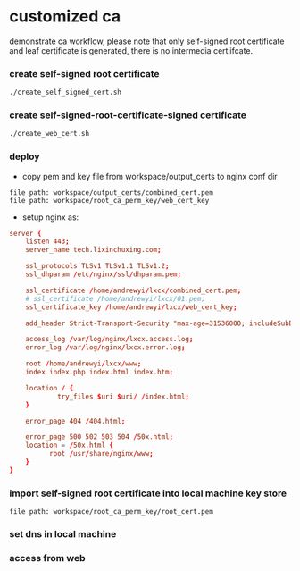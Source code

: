 # customized ca

demonstrate ca workflow, please note that only self-signed root certificate 
and leaf certificate is generated, there is no intermedia certiifcate.



### create self-signed root certificate

```bash
./create_self_signed_cert.sh
```



### create self-signed-root-certificate-signed certificate

```bash
./create_web_cert.sh
```


### deploy

* copy pem and key file from workspace/output_certs to nginx conf dir

```text
file path: workspace/output_certs/combined_cert.pem
file path: workspace/root_ca_perm_key/web_cert_key
```

* setup nginx as:

```conf
server {
    listen 443;
    server_name tech.lixinchuxing.com;

    ssl_protocols TLSv1 TLSv1.1 TLSv1.2;
    ssl_dhparam /etc/nginx/ssl/dhparam.pem;

    ssl_certificate /home/andrewyi/lxcx/combined_cert.pem;
    # ssl_certificate /home/andrewyi/lxcx/01.pem;
    ssl_certificate_key /home/andrewyi/lxcx/web_cert_key;

    add_header Strict-Transport-Security "max-age=31536000; includeSubDomains" always;

    access_log /var/log/nginx/lxcx.access.log;
    error_log /var/log/nginx/lxcx.error.log;

    root /home/andrewyi/lxcx/www;
    index index.php index.html index.htm;

    location / {
            try_files $uri $uri/ /index.html;
    }

    error_page 404 /404.html;

    error_page 500 502 503 504 /50x.html;
    location = /50x.html {
          root /usr/share/nginx/www;
    }
}
```

### import self-signed root certificate into local machine key store

```text
file path: workspace/root_ca_perm_key/root_cert.pem
```

### set dns in local machine

### access from web
